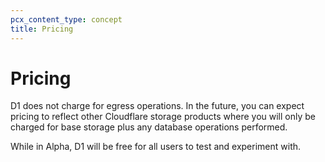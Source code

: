 ```yaml
---
pcx_content_type: concept
title: Pricing
---
```


# Pricing

D1 does not charge for egress operations. In the future, you can expect pricing to reflect other Cloudflare storage products where you will only be charged for base storage plus any database operations performed.

While in Alpha, D1 will be free for all users to test and experiment with.